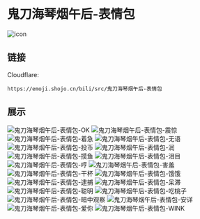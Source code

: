 # 鬼刀海琴烟午后-表情包
![icon](https://emoji.shojo.cn/bili/src/鬼刀海琴烟午后-表情包/icon.png)
## 链接
Cloudflare:
```
https://emoji.shojo.cn/bili/src/鬼刀海琴烟午后-表情包
```
## 展示
![鬼刀海琴烟午后-表情包-OK](https://emoji.shojo.cn/bili/src/鬼刀海琴烟午后-表情包/鬼刀海琴烟午后-表情包-OK.png)
![鬼刀海琴烟午后-表情包-震惊](https://emoji.shojo.cn/bili/src/鬼刀海琴烟午后-表情包/鬼刀海琴烟午后-表情包-震惊.png)
![鬼刀海琴烟午后-表情包-着急](https://emoji.shojo.cn/bili/src/鬼刀海琴烟午后-表情包/鬼刀海琴烟午后-表情包-着急.png)
![鬼刀海琴烟午后-表情包-无语](https://emoji.shojo.cn/bili/src/鬼刀海琴烟午后-表情包/鬼刀海琴烟午后-表情包-无语.png)
![鬼刀海琴烟午后-表情包-投币](https://emoji.shojo.cn/bili/src/鬼刀海琴烟午后-表情包/鬼刀海琴烟午后-表情包-投币.png)
![鬼刀海琴烟午后-表情包-润](https://emoji.shojo.cn/bili/src/鬼刀海琴烟午后-表情包/鬼刀海琴烟午后-表情包-润.png)
![鬼刀海琴烟午后-表情包-摸鱼](https://emoji.shojo.cn/bili/src/鬼刀海琴烟午后-表情包/鬼刀海琴烟午后-表情包-摸鱼.png)
![鬼刀海琴烟午后-表情包-泪目](https://emoji.shojo.cn/bili/src/鬼刀海琴烟午后-表情包/鬼刀海琴烟午后-表情包-泪目.png)
![鬼刀海琴烟午后-表情包-哼](https://emoji.shojo.cn/bili/src/鬼刀海琴烟午后-表情包/鬼刀海琴烟午后-表情包-哼.png)
![鬼刀海琴烟午后-表情包-害羞](https://emoji.shojo.cn/bili/src/鬼刀海琴烟午后-表情包/鬼刀海琴烟午后-表情包-害羞.png)
![鬼刀海琴烟午后-表情包-干杯](https://emoji.shojo.cn/bili/src/鬼刀海琴烟午后-表情包/鬼刀海琴烟午后-表情包-干杯.png)
![鬼刀海琴烟午后-表情包-饿饿](https://emoji.shojo.cn/bili/src/鬼刀海琴烟午后-表情包/鬼刀海琴烟午后-表情包-饿饿.png)
![鬼刀海琴烟午后-表情包-逮捕](https://emoji.shojo.cn/bili/src/鬼刀海琴烟午后-表情包/鬼刀海琴烟午后-表情包-逮捕.png)
![鬼刀海琴烟午后-表情包-呆滞](https://emoji.shojo.cn/bili/src/鬼刀海琴烟午后-表情包/鬼刀海琴烟午后-表情包-呆滞.png)
![鬼刀海琴烟午后-表情包-聪明](https://emoji.shojo.cn/bili/src/鬼刀海琴烟午后-表情包/鬼刀海琴烟午后-表情包-聪明.png)
![鬼刀海琴烟午后-表情包-吃桃子](https://emoji.shojo.cn/bili/src/鬼刀海琴烟午后-表情包/鬼刀海琴烟午后-表情包-吃桃子.png)
![鬼刀海琴烟午后-表情包-暗中观察](https://emoji.shojo.cn/bili/src/鬼刀海琴烟午后-表情包/鬼刀海琴烟午后-表情包-暗中观察.png)
![鬼刀海琴烟午后-表情包-安详](https://emoji.shojo.cn/bili/src/鬼刀海琴烟午后-表情包/鬼刀海琴烟午后-表情包-安详.png)
![鬼刀海琴烟午后-表情包-爱你](https://emoji.shojo.cn/bili/src/鬼刀海琴烟午后-表情包/鬼刀海琴烟午后-表情包-爱你.png)
![鬼刀海琴烟午后-表情包-WINK](https://emoji.shojo.cn/bili/src/鬼刀海琴烟午后-表情包/鬼刀海琴烟午后-表情包-WINK.png)
